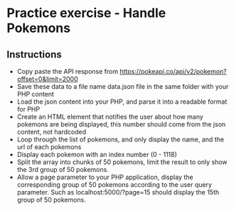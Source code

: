 # Practice exercise - Handle Pokemons

## Instructions

- Copy paste the API response from https://pokeapi.co/api/v2/pokemon?offset=0&limit=2000
- Save these data to a file name data.json file in the same folder with your PHP content
- Load the json content into your PHP, and parse it into a readable format for PHP
- Create an HTML element that notifies the user about how many pokemons are being displayed, this number should come from the json content, not hardcoded
- Loop through the list of pokemons, and only display the name, and the url of each pokemons
- Display each pokemon with an index number (0 - 1118)
- Split the array into chunks of 50 pokemons, limit the result to only show the 3rd group of 50 pokemons.
- Allow a page parameter to your PHP application, display the corresponding group of 50 pokemons according to the user query parameter. Such as localhost:5000/?page=15 should display the 15th group of 50 pokemons.
